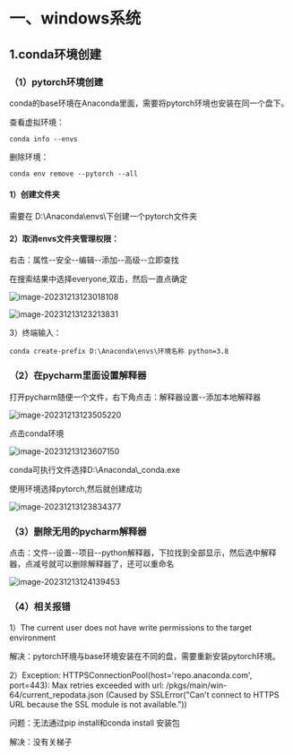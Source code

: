 # 一、windows系统

## 1.conda环境创建

### （1）pytorch环境创建

conda的base环境在Anaconda里面，需要将pytorch环境也安装在同一个盘下。

查看虚拟环境：

```
conda info --envs
```

删除环境：

```
conda env remove --pytorch --all
```



#### 1）创建文件夹

需要在 D:\Anaconda\envs\下创建一个pytorch文件夹

#### 2）取消envs文件夹管理权限：

右击：属性--安全--编辑--添加--高级--立即查找

在搜索结果中选择everyone,双击，然后一直点确定

![image-20231213123018108](assets/image-20231213123018108.png)

![image-20231213123213831](assets/image-20231213123213831.png)



3）终端输入：

```
conda create-prefix D:\Anaconda\envs\环境名称 python=3.8
```



### （2）在pycharm里面设置解释器

打开pycharm随便一个文件，右下角点击：解释器设置--添加本地解释器

![image-20231213123505220](assets/image-20231213123505220.png)

点击conda环境

![image-20231213123607150](assets/image-20231213123607150.png)

conda可执行文件选择D:\Anaconda\\_conda.exe

使用环境选择pytorch,然后就创建成功

![image-20231213123834377](assets/image-20231213123834377.png)

### （3）删除无用的pycharm解释器

点击：文件--设置--项目--python解释器，下拉找到全部显示，然后选中解释器，点减号就可以删除解释器了，还可以重命名

![image-20231213124139453](assets/image-20231213124139453.png)

### （4）相关报错

1）The current user does not have write permissions to the target environment

解决：pytorch环境与base环境安装在不同的盘，需要重新安装pytorch环境。

2）Exception: HTTPSConnectionPool(host='repo.anaconda.com', port=443): Max retries exceeded with url: /pkgs/main/win-64/current_repodata.json (Caused by SSLError("Can't connect to HTTPS URL because the SSL module is not available."))

问题：无法通过pip install和conda install 安装包

解决：没有关梯子